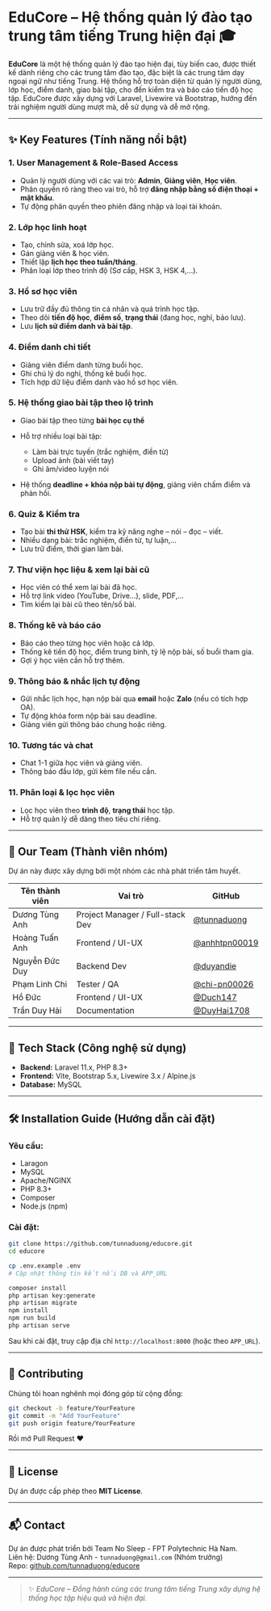 # EduCore – Hệ thống quản lý đào tạo trung tâm tiếng Trung hiện đại 🎓

**EduCore** là một hệ thống quản lý đào tạo hiện đại, tùy biến cao, được thiết kế dành riêng cho các trung tâm đào tạo, đặc biệt là các trung tâm dạy ngoại ngữ như tiếng Trung. Hệ thống hỗ trợ toàn diện từ quản lý người dùng, lớp học, điểm danh, giao bài tập, cho đến kiểm tra và báo cáo tiến độ học tập. EduCore được xây dựng với Laravel, Livewire và Bootstrap, hướng đến trải nghiệm người dùng mượt mà, dễ sử dụng và dễ mở rộng.

---

## ✨ Key Features (Tính năng nổi bật)

### 1. **User Management & Role-Based Access**

-   Quản lý người dùng với các vai trò: **Admin**, **Giảng viên**, **Học viên**.
-   Phân quyền rõ ràng theo vai trò, hỗ trợ **đăng nhập bằng số điện thoại + mật khẩu**.
-   Tự động phân quyền theo phiên đăng nhập và loại tài khoản.

### 2. **Lớp học linh hoạt**

-   Tạo, chỉnh sửa, xoá lớp học.
-   Gán giảng viên & học viên.
-   Thiết lập **lịch học theo tuần/tháng**.
-   Phân loại lớp theo trình độ (Sơ cấp, HSK 3, HSK 4,...).

### 3. **Hồ sơ học viên**

-   Lưu trữ đầy đủ thông tin cá nhân và quá trình học tập.
-   Theo dõi **tiến độ học**, **điểm số**, **trạng thái** (đang học, nghỉ, bảo lưu).
-   Lưu **lịch sử điểm danh và bài tập**.

### 4. **Điểm danh chi tiết**

-   Giảng viên điểm danh từng buổi học.
-   Ghi chú lý do nghỉ, thống kê buổi học.
-   Tích hợp dữ liệu điểm danh vào hồ sơ học viên.

### 5. **Hệ thống giao bài tập theo lộ trình**

-   Giao bài tập theo từng **bài học cụ thể**
-   Hỗ trợ nhiều loại bài tập:

    -   Làm bài trực tuyến (trắc nghiệm, điền từ)
    -   Upload ảnh (bài viết tay)
    -   Ghi âm/video luyện nói

-   Hệ thống **deadline + khóa nộp bài tự động**, giảng viên chấm điểm và phản hồi.

### 6. **Quiz & Kiểm tra**

-   Tạo bài **thi thử HSK**, kiểm tra kỹ năng nghe – nói – đọc – viết.
-   Nhiều dạng bài: trắc nghiệm, điền từ, tự luận,...
-   Lưu trữ điểm, thời gian làm bài.

### 7. **Thư viện học liệu & xem lại bài cũ**

-   Học viên có thể xem lại bài đã học.
-   Hỗ trợ link video (YouTube, Drive...), slide, PDF,...
-   Tìm kiếm lại bài cũ theo tên/số bài.

### 8. **Thống kê và báo cáo**

-   Báo cáo theo từng học viên hoặc cả lớp.
-   Thống kê tiến độ học, điểm trung bình, tỷ lệ nộp bài, số buổi tham gia.
-   Gợi ý học viên cần hỗ trợ thêm.

### 9. **Thông báo & nhắc lịch tự động**

-   Gửi nhắc lịch học, hạn nộp bài qua **email** hoặc **Zalo** (nếu có tích hợp OA).
-   Tự động khóa form nộp bài sau deadline.
-   Giảng viên gửi thông báo chung hoặc riêng.

### 10. **Tương tác và chat**

-   Chat 1-1 giữa học viên và giảng viên.
-   Thông báo đầu lớp, gửi kèm file nếu cần.

### 11. **Phân loại & lọc học viên**

-   Lọc học viên theo **trình độ**, **trạng thái** học tập.
-   Hỗ trợ quản lý dễ dàng theo tiêu chí riêng.

---

## 👥 Our Team (Thành viên nhóm)

Dự án này được xây dựng bởi một nhóm các nhà phát triển tâm huyết.

| Tên thành viên | Vai trò                          | GitHub                                           |
| -------------- | -------------------------------- | ------------------------------------------------ |
| Dương Tùng Anh | Project Manager / Full-stack Dev | [@tunnaduong](https://github.com/tunnaduong)     |
| Hoàng Tuấn Anh | Frontend / UI-UX                 | [@anhhtpn00019](https://github.com/anhhtpn00019) |
| Nguyễn Đức Duy | Backend Dev                      | [@duyandie](https://github.com/duyandie)         |
| Phạm Linh Chi  | Tester / QA                      | [@chi-pn00026](https://github.com/chi-pn00026)   |
| Hồ Đức         | Frontend / UI-UX                 | [@Duch147](https://github.com/Duch147)           |
| Trần Duy Hải   | Documentation                    | [@DuyHai1708](https://github.com/DuyHai1708)     |

---

## 🚀 Tech Stack (Công nghệ sử dụng)

-   **Backend:** Laravel 11.x, PHP 8.3+
-   **Frontend:** Vite, Bootstrap 5.x, Livewire 3.x / Alpine.js
-   **Database:** MySQL

---

## 🛠️ Installation Guide (Hướng dẫn cài đặt)

### Yêu cầu:

-   Laragon
-   MySQL
-   Apache/NGINX
-   PHP 8.3+
-   Composer
-   Node.js (npm)

### Cài đặt:

```bash
git clone https://github.com/tunnaduong/educore.git
cd educore

cp .env.example .env
# Cập nhật thông tin kết nối DB và APP_URL

composer install
php artisan key:generate
php artisan migrate
npm install
npm run build
php artisan serve
```

Sau khi cài đặt, truy cập địa chỉ `http://localhost:8000` (hoặc theo `APP_URL`).

---

## 🤝 Contributing

Chúng tôi hoan nghênh mọi đóng góp từ cộng đồng:

```bash
git checkout -b feature/YourFeature
git commit -m "Add YourFeature"
git push origin feature/YourFeature
```

Rồi mở Pull Request ❤️

---

## 📄 License

Dự án được cấp phép theo **MIT License**.

---

## 📬 Contact

Dự án được phát triển bởi Team No Sleep - FPT Polytechnic Hà Nam.  
Liên hệ: Dương Tùng Anh - `tunnaduong@gmail.com` (Nhóm trưởng)  
Repo: [github.com/tunnaduong/educore](https://github.com/tunnaduong/educore)

---

> ✨ _EduCore – Đồng hành cùng các trung tâm tiếng Trung xây dựng hệ thống học tập hiệu quả và hiện đại._
